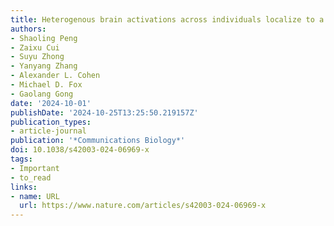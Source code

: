 ```yaml
---
title: Heterogenous brain activations across individuals localize to a common network
authors:
- Shaoling Peng
- Zaixu Cui
- Suyu Zhong
- Yanyang Zhang
- Alexander L. Cohen
- Michael D. Fox
- Gaolang Gong
date: '2024-10-01'
publishDate: '2024-10-25T13:25:50.219157Z'
publication_types:
- article-journal
publication: '*Communications Biology*'
doi: 10.1038/s42003-024-06969-x
tags:
- Important
- to_read
links:
- name: URL
  url: https://www.nature.com/articles/s42003-024-06969-x
---
```

